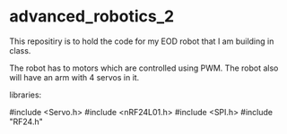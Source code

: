 # advanced_robotics_2
This repositiry is to hold the code for my EOD robot that I am building in class.

The robot has to motors which are controlled using PWM.
The robot also will have an arm with 4 servos in it.

libraries:

#include <Servo.h>
#include <nRF24L01.h>
#include <SPI.h>
#include "RF24.h"
